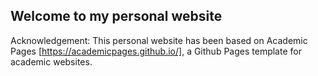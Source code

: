 ## Welcome to my personal website
Acknowledgement: This personal website has been based on Academic Pages [https://academicpages.github.io/], a Github Pages template for academic websites. 

